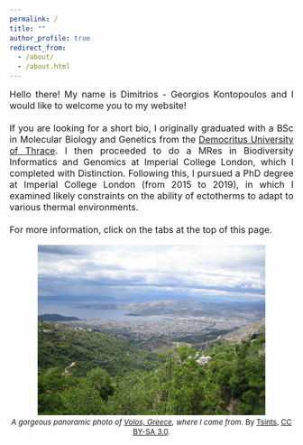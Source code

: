 ```yaml
---
permalink: /
title: ""
author_profile: true
redirect_from: 
  - /about/
  - /about.html
---
```


<div style="text-align: justify;">

<font size = "3.5">
Hello there! My name is Dimitrios - Georgios Kontopoulos and I would like to 
welcome you to my website!
<br><br>
If you are looking for a short bio, I originally graduated with a 
BSc in Molecular Biology and Genetics from the 
<a href="http://mbg.duth.gr/index.php/en/">Democritus University of 
Thrace</a>. I then proceeded to do a MRes in Biodiversity Informatics and 
Genomics at Imperial College London, which I completed with Distinction. 
Following this, I pursued a PhD degree at Imperial College London (from 2015 to 2019), in 
which I examined likely constraints on the ability of 
ectotherms to adapt to various thermal environments.
<br><br>
For more information, click on the tabs at the top of this page.
</font>
</div>

<br>

<center>
<img src="images/Volos.jpg" style="width:80%; height:80%;">
<br>
<font size = "2.5">
<i>A gorgeous panoramic photo of 
<a href="https://en.wikipedia.org/wiki/Volos">Volos, Greece</a>, where I 
come from.</i> By 
<a href="http://bit.ly/2iOtksL">Tsints</a>, 
<a href="https://creativecommons.org/licenses/by-sa/3.0/">CC BY-SA 3.0</a>.
</font>
</center>
